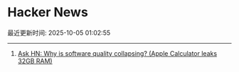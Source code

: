 # Hacker News

最近更新时间: 2025-10-05 01:02:55

--- 
1. [Ask HN: Why is software quality collapsing? (Apple Calculator leaks 32GB RAM)](https://news.ycombinator.com/item?id=45474346) 

